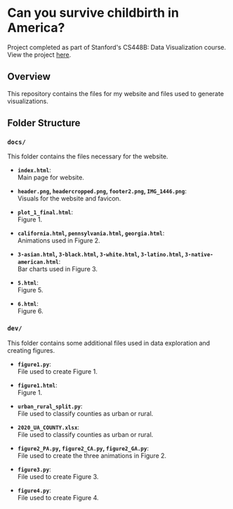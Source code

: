 # Can you survive childbirth in America?
Project completed as part of Stanford's CS448B: Data Visualization course. View the project [here](https://lxcia.github.io/can-you-survive-childbirth-in-america/).

## Overview
This repository contains the files for my website and files used to generate visualizations.

## Folder Structure

### `docs/`
This folder contains the files necessary for the website. 

- **`index.html`**:  
  Main page for website.

- **`header.png`, `headercropped.png`, `footer2.png`, `IMG_1446.png`**:  
  Visuals for the website and favicon.

- **`plot_1_final.html`**:  
  Figure 1.

- **`california.html`, `pennsylvania.html`, `georgia.html`**:  
  Animations used in Figure 2.

- **`3-asian.html`, `3-black.html`, `3-white.html`, `3-latino.html`, `3-native-american.html`**:  
  Bar charts used in Figure 3.

- **`5.html`**:  
  Figure 5.

- **`6.html`**:  
  Figure 6.

### `dev/`
This folder contains some additional files used in data exploration and creating figures.

- **`figure1.py`**:  
  File used to create Figure 1.

- **`figure1.html`**:  
  Figure 1.

- **`urban_rural_split.py`**:  
  File used to classify counties as urban or rural.

- **`2020_UA_COUNTY.xlsx`**:  
  File used to classify counties as urban or rural.

- **`figure2_PA.py`, `figure2_CA.py`, `figure2_GA.py`**:  
  File used to create the three animations in Figure 2.

- **`figure3.py`**:  
  File used to create Figure 3.

- **`figure4.py`**:  
  File used to create Figure 4.






